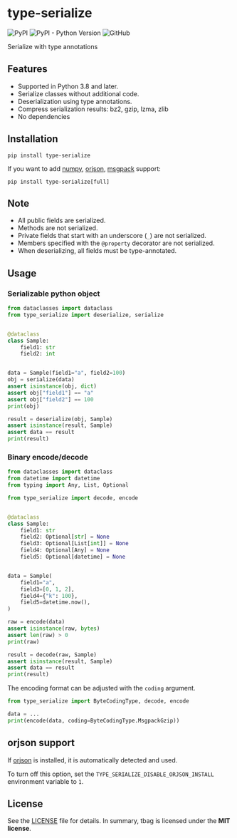 # type-serialize

![PyPI](https://img.shields.io/pypi/v/type-serialize?style=flat-square)
![PyPI - Python Version](https://img.shields.io/pypi/pyversions/type-serialize?style=flat-square)
![GitHub](https://img.shields.io/github/license/osom8979/type-serialize?style=flat-square)

Serialize with type annotations

## Features

- Supported in Python 3.8 and later.
- Serialize classes without additional code.
- Deserialization using type annotations.
- Compress serialization results: bz2, gzip, lzma, zlib
- No dependencies

## Installation

```shell
pip install type-serialize
```

If you want to add [numpy](https://numpy.org/), [orjson](https://github.com/ijl/orjson), [msgpack](https://msgpack.org/) support:
```shell
pip install type-serialize[full]
```

## Note

- All public fields are serialized.
- Methods are not serialized.
- Private fields that start with an underscore (`_`) are not serialized.
- Members specified with the `@property` decorator are not serialized.
- When deserializing, all fields must be type-annotated.

## Usage

### Serializable python object

```python
from dataclasses import dataclass
from type_serialize import deserialize, serialize


@dataclass
class Sample:
    field1: str
    field2: int


data = Sample(field1="a", field2=100)
obj = serialize(data)
assert isinstance(obj, dict)
assert obj["field1"] == "a"
assert obj["field2"] == 100
print(obj)

result = deserialize(obj, Sample)
assert isinstance(result, Sample)
assert data == result
print(result)
```

### Binary encode/decode

```python
from dataclasses import dataclass
from datetime import datetime
from typing import Any, List, Optional

from type_serialize import decode, encode


@dataclass
class Sample:
    field1: str
    field2: Optional[str] = None
    field3: Optional[List[int]] = None
    field4: Optional[Any] = None
    field5: Optional[datetime] = None


data = Sample(
    field1="a",
    field3=[0, 1, 2],
    field4={"k": 100},
    field5=datetime.now(),
)

raw = encode(data)
assert isinstance(raw, bytes)
assert len(raw) > 0
print(raw)

result = decode(raw, Sample)
assert isinstance(result, Sample)
assert data == result
print(result)
```

The encoding format can be adjusted with the `coding` argument.
```python
from type_serialize import ByteCodingType, decode, encode

data = ...
print(encode(data, coding=ByteCodingType.MsgpackGzip))
```

## orjson support

If [orjson](https://github.com/ijl/orjson) is installed, it is automatically detected and used.

To turn off this option, set the `TYPE_SERIALIZE_DISABLE_ORJSON_INSTALL` environment variable to `1`.

## License

See the [LICENSE](./LICENSE) file for details. In summary, tbag is licensed under the **MIT license**.
